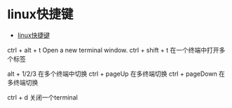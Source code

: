 # linux快捷键

<!-- TOC -->

- [linux快捷键](#linux%e5%bf%ab%e6%8d%b7%e9%94%ae)

<!-- /TOC -->

ctrl + alt + t      Open a new terminal window.
ctrl + shift + t    在一个终端中打开多个标签

alt + 1/2/3     在多个终端中切换
ctrl + pageUp   在多终端切换
ctrl + pageDown 在多终端切换

ctrl + d    关闭一个terminal
